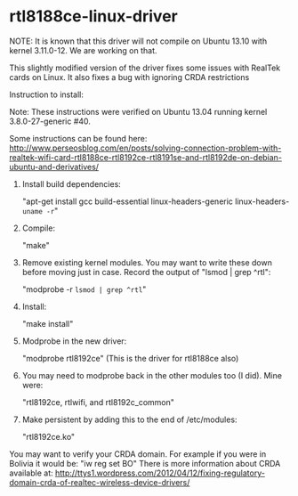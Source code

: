 rtl8188ce-linux-driver
======================

NOTE: It is known that this driver will not compile on Ubuntu 13.10 with kernel 3.11.0-12.  We are working on that.


This slightly modified version of the driver fixes some issues with RealTek cards on Linux.  It also fixes a bug with ignoring CRDA restrictions


Instruction to install:

Note:  These instructions were verified on Ubuntu 13.04 running kernel 3.8.0-27-generic #40.

Some instructions can be found here:  http://www.perseosblog.com/en/posts/solving-connection-problem-with-realtek-wifi-card-rtl8188ce-rtl8192ce-rtl8191se-and-rtl8192de-on-debian-ubuntu-and-derivatives/

1.  Install build dependencies:

    "apt-get install gcc build-essential linux-headers-generic linux-headers-`uname -r`"

2. Compile:

    "make"

3. Remove existing kernel modules.  You may want to write these down before moving just in case.  Record the output of "lsmod | grep ^rtl":

    "modprobe -r `lsmod | grep ^rtl`"

4. Install:

    "make install"

5. Modprobe in the new driver:

    "modprobe rtl8192ce" (This is the driver for rtl8188ce also)

6. You may need to modprobe back in the other modules too (I did).  Mine were: 

    "rtl8192ce, rtlwifi, and rtl8192c_common"

7. Make persistent by adding this to the end of /etc/modules:

    "rtl8192ce.ko"


You may want to verify your CRDA domain.  For example if you were in Bolivia it would be: "iw reg set BO"
There is more information about CRDA available at: http://ttys1.wordpress.com/2012/04/12/fixing-regulatory-domain-crda-of-realtec-wireless-device-drivers/
